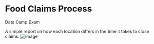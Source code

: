 # Food Claims Process
Data Camp Exam

A simple report on how each location differs in the time it takes to close claims.
![image](https://user-images.githubusercontent.com/83052377/217790181-d100afbc-6bc2-4dd1-a00c-ac17d293eaa4.png)
